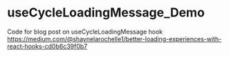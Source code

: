 # useCycleLoadingMessage_Demo

Code for blog post on useCycleLoadingMessage hook https://medium.com/@shaynelarochelle1/better-loading-experiences-with-react-hooks-cd0b6c39f0b7

